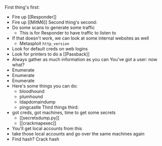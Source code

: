 First thing's first:
- Fire up [[Responder]]
- Fire up [[MitM6]]
Second thing's second:
- Do some scans to generate some traffic
	- This is for Responder to have traffic to listen to
- If that doesn't work, we can look at some internal websites as well
	- Metasploit `http_version`
- Look for default creds on web logins
- Look for printers to do a [[Passback]]
- Always gather as much information as you can
You've got a user: now what?
- Enumerate
- Enumerate
- Enumerate
- Here's some things you can do:
	- bloodhound
	- plumhound
	- ldapdomaindump
	- pingcastle
Third things third:
- got creds, got machines, time to get some secrets
	- [[secretsdump.py]]
	- [[crackmapexec]]
- You'll get local accounts from this
- take those local accounts and go over the same machines again
- Find hash? Crack hash